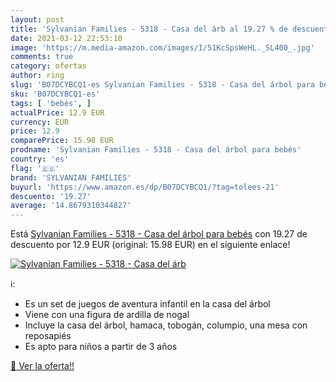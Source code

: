 ```yaml
---
layout: post
title: 'Sylvanian Families - 5318 - Casa del árb al 19.27 % de descuento'
date: 2021-03-12 22:53:10
image: 'https://m.media-amazon.com/images/I/51KcSpsWeHL._SL400_.jpg'
comments: true
category: ofertas
author: ring
slug: 'B07DCYBCQ1-es Sylvanian Families - 5318 - Casa del árbol para bebés'
sku: 'B07DCYBCQ1-es'
tags: [ 'bebés', ]
actualPrice: 12.9 EUR
currency: EUR
price: 12.9
comparePrice: 15.98 EUR
prodname: 'Sylvanian Families - 5318 - Casa del árbol para bebés'
country: 'es'
flag: '🇪🇸'
brand: 'SYLVANIAN FAMILIES'
buyurl: 'https://www.amazon.es/dp/B07DCYBCQ1/?tag=tolees-21'
descuento: '19.27'
average: '14.8679310344827'
---
```


Está [Sylvanian Families - 5318 - Casa del árbol para bebés](https://www.amazon.es/dp/B07DCYBCQ1/?tag=tolees-21) con 19.27 de descuento por 12.9 EUR (original: 15.98 EUR) en el siguiente enlace!

[![Sylvanian Families - 5318 - Casa del árb](https://m.media-amazon.com/images/I/51KcSpsWeHL._SL400_.jpg)](https://www.amazon.es/dp/B07DCYBCQ1/?tag=tolees-21)

ℹ️:

- Es un set de juegos de aventura infantil en la casa del árbol
- Viene con una figura de ardilla de nogal
- Incluye la casa del árbol, hamaca, tobogán, columpio, una mesa con reposapiés
- Es apto para niños a partir de 3 años

[🛒 Ver la oferta!!](https://www.amazon.es/dp/B07DCYBCQ1/?tag=tolees-21)
